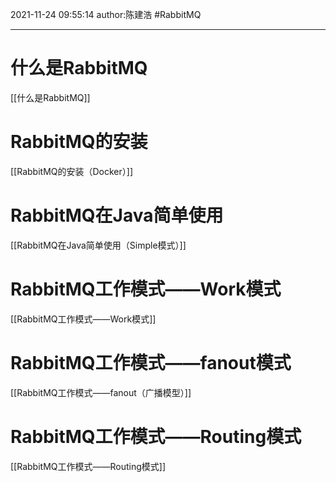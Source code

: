 2021-11-24
09:55:14
author:陈建浩
#RabbitMQ 

--- 
# 什么是RabbitMQ
[[什么是RabbitMQ]]

# RabbitMQ的安装
[[RabbitMQ的安装（Docker）]]

# RabbitMQ在Java简单使用
[[RabbitMQ在Java简单使用（Simple模式）]]

# RabbitMQ工作模式——Work模式
[[RabbitMQ工作模式——Work模式]]

# RabbitMQ工作模式——fanout模式
[[RabbitMQ工作模式——fanout（广播模型）]]

# RabbitMQ工作模式——Routing模式
[[RabbitMQ工作模式——Routing模式]]
